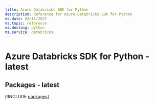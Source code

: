 ```yaml
---
title: Azure Databricks SDK for Python
description: Reference for Azure Databricks SDK for Python
ms.date: 03/11/2025
ms.topic: reference
ms.devlang: python
ms.service: databricks
---
```

# Azure Databricks SDK for Python - latest
## Packages - latest
[!INCLUDE [packages](databricks-index.md)]
